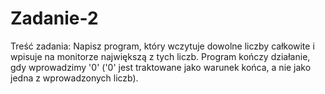 # Zadanie-2
Treść zadania:
Napisz program, który wczytuje dowolne liczby całkowite i wpisuje na monitorze największą z tych liczb. 
Program kończy działanie, gdy wprowadzimy '0' ('0' jest traktowane jako warunek końca, a nie jako jedna z wprowadzonych liczb).
